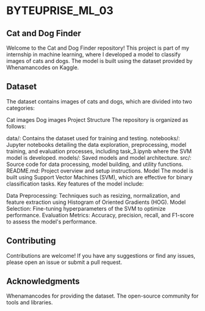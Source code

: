 # BYTEUPRISE_ML_03
## Cat and Dog Finder
Welcome to the Cat and Dog Finder repository! This project is part of my internship in machine learning, where I developed a model to classify images of cats and dogs. The model is built using the dataset provided by Whenamancodes on Kaggle.

## Dataset
The dataset contains images of cats and dogs, which are divided into two categories:

Cat images
Dog images
Project Structure
The repository is organized as follows:

data/: Contains the dataset used for training and testing.
notebooks/: Jupyter notebooks detailing the data exploration, preprocessing, model training, and evaluation processes, including task_3.ipynb where the SVM model is developed.
models/: Saved models and model architecture.
src/: Source code for data processing, model building, and utility functions.
README.md: Project overview and setup instructions.
Model
The model is built using Support Vector Machines (SVM), which are effective for binary classification tasks. Key features of the model include:

Data Preprocessing: Techniques such as resizing, normalization, and feature extraction using Histogram of Oriented Gradients (HOG).
Model Selection: Fine-tuning hyperparameters of the SVM to optimize performance.
Evaluation Metrics: Accuracy, precision, recall, and F1-score to assess the model's performance.


## Contributing
Contributions are welcome! If you have any suggestions or find any issues, please open an issue or submit a pull request.

## Acknowledgments
Whenamancodes for providing the dataset.
The open-source community for tools and libraries.
